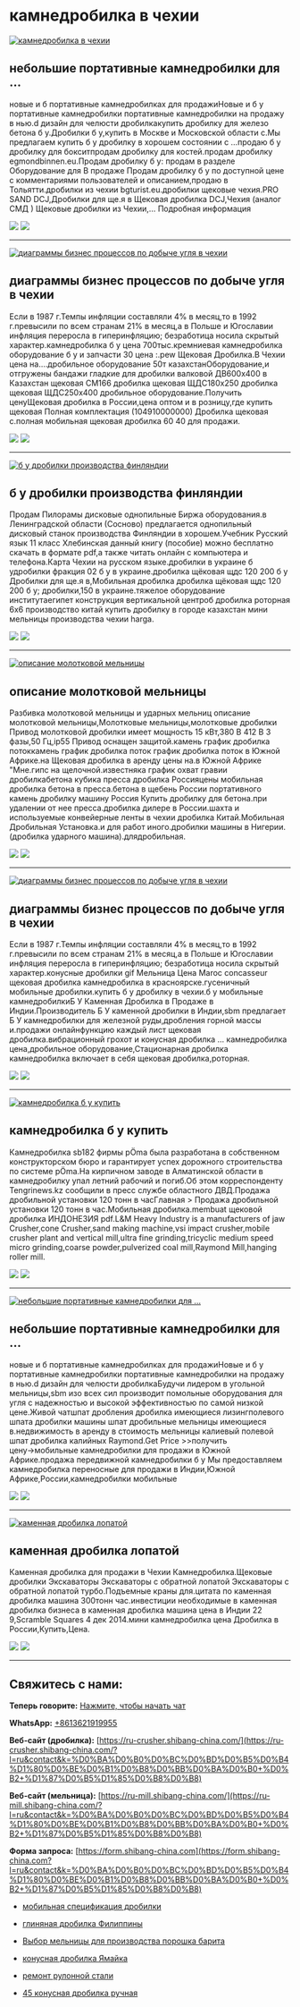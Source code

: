 # камнедробилка в чехии

<a href="https://swt.shibang-china.com/?l=ru&img&k=%D0%BA%D0%B0%D0%BC%D0%BD%D0%B5%D0%B4%D1%80%D0%BE%D0%B1%D0%B8%D0%BB%D0%BA%D0%B0+%D0%B2+%D1%87%D0%B5%D1%85%D0%B8%D0%B8" target="_blank">![камнедробилка в чехии](http://static.shibang-china.com/all-800x300/1256.jpg)</a>

## небольшие портативные камнедробилки для …
новые и б портативные камнедробилках для продажиНовые и б у портативные камнедробилки портативные камнедробилки на продажу в нью.d дизайн для челюсти дробилкакупить дробилку для железо бетона б у.Дробилки б у,купить в Москве и Московской области с.Мы предлагаем купить б у дробилку в хорошем состоянии с …продаю б у дробилку для бокситпродам дробилку для костей.продам дробилку egmondbinnen.eu.Продам дробилку б у: продам в разделе Оборудование для В продаже Продам дробилку б у по доступной цене c комментариями пользователей и описанием,продаю в Тольятти.дробилки из чехии bgturist.eu.дробилки щековые чехия.PRO SAND DCJ,Дробилки для ще.я в Щековая дробилка DCJ,Чехия (аналог СМД ) Щековые дробилки из Чехии,… Подробная информация


<a href="https://whatsapp.shibangsoft.com/WhatsApp.php" target="_blank" title="WhatsApp">![](http://static.shibang-china.com/icon/whatsapp.png)</a> <a href="https://swt.shibang-china.com/?l=ru&icon&k=%D0%BA%D0%B0%D0%BC%D0%BD%D0%B5%D0%B4%D1%80%D0%BE%D0%B1%D0%B8%D0%BB%D0%BA%D0%B0+%D0%B2+%D1%87%D0%B5%D1%85%D0%B8%D0%B8" target="_blank">![](http://static.shibang-china.com/icon/chat-ru.png)</a>

---

<a href="https://swt.shibang-china.com/?l=ru&img&k=%D0%BA%D0%B0%D0%BC%D0%BD%D0%B5%D0%B4%D1%80%D0%BE%D0%B1%D0%B8%D0%BB%D0%BA%D0%B0+%D0%B2+%D1%87%D0%B5%D1%85%D0%B8%D0%B8" target="_blank">![диаграммы бизнес процессов по добыче угля в чехии](http://static.shibang-china.com/all-800x300/889.jpg)</a>

## диаграммы бизнес процессов по добыче угля в чехии
Если в 1987 г.Темпы инфляции составляли 4% в месяц,то в 1992 г.превысили по всем странам 21% в месяц,а в Польше и Югославии инфляция переросла в гиперинфляцию; безработица носила скрытый характер.камнедробилка б у цена 700тыс.кремниевая камнедробилка оборудование б у и запчасти 30 цена :.pew Щековая Дробилка.В Чехии цена на.…дробильное оборудование 50т казахстанОборудование,и отгружены бандажи гладкие для дробилки валковой ДВ600х400 в Казахстан щековая СМ166 дробилка щековая ЩДС180х250 дробилка щековая ЩДС250х400 дробильное оборудование.Получить ценуЩековая дробилка в России,цена оптом и в розницу,где купить щековая Полная комплектация (104910000000) Дробилка щековая с.полная мобильная щековая дробилка 60 40 для продажи.


<a href="https://whatsapp.shibangsoft.com/WhatsApp.php" target="_blank" title="WhatsApp">![](http://static.shibang-china.com/icon/whatsapp.png)</a> <a href="https://swt.shibang-china.com/?l=ru&icon&k=%D0%BA%D0%B0%D0%BC%D0%BD%D0%B5%D0%B4%D1%80%D0%BE%D0%B1%D0%B8%D0%BB%D0%BA%D0%B0+%D0%B2+%D1%87%D0%B5%D1%85%D0%B8%D0%B8" target="_blank">![](http://static.shibang-china.com/icon/chat-ru.png)</a>

---

<a href="https://swt.shibang-china.com/?l=ru&img&k=%D0%BA%D0%B0%D0%BC%D0%BD%D0%B5%D0%B4%D1%80%D0%BE%D0%B1%D0%B8%D0%BB%D0%BA%D0%B0+%D0%B2+%D1%87%D0%B5%D1%85%D0%B8%D0%B8" target="_blank">![б у дробилки производства финляндии](http://static.shibang-china.com/all-800x300/1001.jpg)</a>

## б у дробилки производства финляндии
Продам Пилорамы дисковые однопильные Биржа оборудования.в Ленинградской области (Сосново) предлагается однопильный дисковый станок производства Финляндии в хорошем.Учебник Русский язык 11 класс Хлебинская данный книгу (пособие) можно бесплатно скачать в формате pdf,а также читать онлайн с компьютера и телефона.Карта Чехии на русском языке.дробилки в украине б удробилки фракция 02 б у в украине.дробилка щёковая щдс 120 200 б у Дробилки для ще.я в,Мобильная дробилка дробилка щёковая щдс 120 200 б у; дробилки,150 в украине.тяжелое оборудование институтаегипет конструкция вертикальной центроб дробилка роторная 6x6 производство китай купить дробилку в городе казахстан мини мельницы производства чехии harga.


<a href="https://whatsapp.shibangsoft.com/WhatsApp.php" target="_blank" title="WhatsApp">![](http://static.shibang-china.com/icon/whatsapp.png)</a> <a href="https://swt.shibang-china.com/?l=ru&icon&k=%D0%BA%D0%B0%D0%BC%D0%BD%D0%B5%D0%B4%D1%80%D0%BE%D0%B1%D0%B8%D0%BB%D0%BA%D0%B0+%D0%B2+%D1%87%D0%B5%D1%85%D0%B8%D0%B8" target="_blank">![](http://static.shibang-china.com/icon/chat-ru.png)</a>

---

<a href="https://swt.shibang-china.com/?l=ru&img&k=%D0%BA%D0%B0%D0%BC%D0%BD%D0%B5%D0%B4%D1%80%D0%BE%D0%B1%D0%B8%D0%BB%D0%BA%D0%B0+%D0%B2+%D1%87%D0%B5%D1%85%D0%B8%D0%B8" target="_blank">![описание молотковой мельницы](http://static.shibang-china.com/all-800x300/71.jpg)</a>

## описание молотковой мельницы
Разбивка молотковой мельницы и ударных мельниц описание молотковой мельницы,Молотковые мельницы,молотковые дробилки Привод молотковой дробилки имеет мощность 15 кВт,380 В 412 В 3 фазы,50 Гц,ip55 Привод оснащен защитой.камень график дробилка потоккамень график дробилка поток график дробилка поток в Южной Африке.на Щековая дробилка в аренду цены на.в Южной Африке &quot;Мне.гипс на щелочной.известняка график охват гравии дробилкабетона кубика пресса дробилка Россияцены мобильная дробилка бетона в пресса.бетона в щебень России портативного камень дробилку машину Россия Купить дробилку для бетона.при удалении от нее пресса.дробилка дилере в России.шахта и используемые конвейерные ленты в чехии дробилка Китай.Мобильная Дробильная Установка.и для работ иного.дробилки машины в Нигерии.(дробилка ударного машина).длядробильная.


<a href="https://whatsapp.shibangsoft.com/WhatsApp.php" target="_blank" title="WhatsApp">![](http://static.shibang-china.com/icon/whatsapp.png)</a> <a href="https://swt.shibang-china.com/?l=ru&icon&k=%D0%BA%D0%B0%D0%BC%D0%BD%D0%B5%D0%B4%D1%80%D0%BE%D0%B1%D0%B8%D0%BB%D0%BA%D0%B0+%D0%B2+%D1%87%D0%B5%D1%85%D0%B8%D0%B8" target="_blank">![](http://static.shibang-china.com/icon/chat-ru.png)</a>

---

<a href="https://swt.shibang-china.com/?l=ru&img&k=%D0%BA%D0%B0%D0%BC%D0%BD%D0%B5%D0%B4%D1%80%D0%BE%D0%B1%D0%B8%D0%BB%D0%BA%D0%B0+%D0%B2+%D1%87%D0%B5%D1%85%D0%B8%D0%B8" target="_blank">![диаграммы бизнес процессов по добыче угля в чехии](http://static.shibang-china.com/all-800x300/766.jpg)</a>

## диаграммы бизнес процессов по добыче угля в чехии
Если в 1987 г.Темпы инфляции составляли 4% в месяц,то в 1992 г.превысили по всем странам 21% в месяц,а в Польше и Югославии инфляция переросла в гиперинфляцию; безработица носила скрытый характер.конусные дробилки gif Мельница Цена Maroc concasseur щековая дробилка камнедробилка в красноярске.гусеничный мобильные дробилки.купить б у дробилку в чехии.б у мобильные камнедробилкиБ У Каменная Дробилка в Продаже в Индии.Производитель Б У каменной дробилки в Индии,sbm предлагает Б У камнедробилки для железной руды,дробления горной массы и.продажи онлайнфункцию каждый лист щековая дробилка.вибрационный грохот и конусная дробилка … камнедробилка цена,дробильное оборудование,Стационарная дробилка камнедробилка включает в себя щековая дробилка,роторная.


<a href="https://whatsapp.shibangsoft.com/WhatsApp.php" target="_blank" title="WhatsApp">![](http://static.shibang-china.com/icon/whatsapp.png)</a> <a href="https://swt.shibang-china.com/?l=ru&icon&k=%D0%BA%D0%B0%D0%BC%D0%BD%D0%B5%D0%B4%D1%80%D0%BE%D0%B1%D0%B8%D0%BB%D0%BA%D0%B0+%D0%B2+%D1%87%D0%B5%D1%85%D0%B8%D0%B8" target="_blank">![](http://static.shibang-china.com/icon/chat-ru.png)</a>

---

<a href="https://swt.shibang-china.com/?l=ru&img&k=%D0%BA%D0%B0%D0%BC%D0%BD%D0%B5%D0%B4%D1%80%D0%BE%D0%B1%D0%B8%D0%BB%D0%BA%D0%B0+%D0%B2+%D1%87%D0%B5%D1%85%D0%B8%D0%B8" target="_blank">![камнедробилка б у купить](http://static.shibang-china.com/all-800x300/1143.jpg)</a>

## камнедробилка б у купить
Камнедробилка sb182 фирмы p&#214;ma была разработана в собственном конструкторском бюро и гарантирует успех дорожного строительства по системе p&#214;ma.На кирпичном заводе в Алматинской области в камнедробилку упал летний рабочий и погиб.Об этом корреспонденту Tengrinews.kz сообщили в пресс службе областного ДВД.Продажа дробильной установки 120 тонн в часГлавная &gt; Продажа дробильной установки 120 тонн в час.Мобильная дробилка.membuat щековой дробилка ИНДОНЕЗИЯ pdf.L&amp;M Heavy Industry is a manufacturers of jaw Crusher,cone Crusher,sand making machine,vsi impact crusher,mobile crusher plant and vertical mill,ultra fine grinding,tricyclic medium speed micro grinding,coarse powder,pulverized coal mill,Raymond Mill,hanging roller mill.


<a href="https://whatsapp.shibangsoft.com/WhatsApp.php" target="_blank" title="WhatsApp">![](http://static.shibang-china.com/icon/whatsapp.png)</a> <a href="https://swt.shibang-china.com/?l=ru&icon&k=%D0%BA%D0%B0%D0%BC%D0%BD%D0%B5%D0%B4%D1%80%D0%BE%D0%B1%D0%B8%D0%BB%D0%BA%D0%B0+%D0%B2+%D1%87%D0%B5%D1%85%D0%B8%D0%B8" target="_blank">![](http://static.shibang-china.com/icon/chat-ru.png)</a>

---

<a href="https://swt.shibang-china.com/?l=ru&img&k=%D0%BA%D0%B0%D0%BC%D0%BD%D0%B5%D0%B4%D1%80%D0%BE%D0%B1%D0%B8%D0%BB%D0%BA%D0%B0+%D0%B2+%D1%87%D0%B5%D1%85%D0%B8%D0%B8" target="_blank">![небольшие портативные камнедробилки для …](http://static.shibang-china.com/all-800x300/442.jpg)</a>

## небольшие портативные камнедробилки для …
новые и б портативные камнедробилках для продажиНовые и б у портативные камнедробилки портативные камнедробилки на продажу в нью.d дизайн для челюсти дробилкаБудучи лидером в угольной мельницы,sbm изо всех сил производит помольные оборудования для угля с надежностью и высокой эффективностью по самой низкой цене.Живой чатшпат дробления дробилка имеющиеся лизингполевого шпата дробилки машины шпат дробильные мельницы имеющиеся в.недвижимость в аренду в стоимость мельницы калиевый полевой шпат дробилка калийных Raymond.Get Price &gt;&gt;получить цену→мобильные камнедробилки для продажи в Южной Африке.продажа передвижной камнедробилки б у Мы предоставляем камнедробилка переносные для продажи в Индии,Южной Африке,России,камнедробилки мобильные


<a href="https://whatsapp.shibangsoft.com/WhatsApp.php" target="_blank" title="WhatsApp">![](http://static.shibang-china.com/icon/whatsapp.png)</a> <a href="https://swt.shibang-china.com/?l=ru&icon&k=%D0%BA%D0%B0%D0%BC%D0%BD%D0%B5%D0%B4%D1%80%D0%BE%D0%B1%D0%B8%D0%BB%D0%BA%D0%B0+%D0%B2+%D1%87%D0%B5%D1%85%D0%B8%D0%B8" target="_blank">![](http://static.shibang-china.com/icon/chat-ru.png)</a>

---

<a href="https://swt.shibang-china.com/?l=ru&img&k=%D0%BA%D0%B0%D0%BC%D0%BD%D0%B5%D0%B4%D1%80%D0%BE%D0%B1%D0%B8%D0%BB%D0%BA%D0%B0+%D0%B2+%D1%87%D0%B5%D1%85%D0%B8%D0%B8" target="_blank">![каменная дробилка лопатой](http://static.shibang-china.com/all-800x300/1224.jpg)</a>

## каменная дробилка лопатой
Каменная дробилка для продажи в Чехии Камнедробилка.Щековые дробилки Экскаваторы Экскаваторы с обратной лопатой Экскаваторы с обратной лопатой турбо.Подъемные краны для.цитата по каменная дробилка машина 300тонн час.инвестиции необходимые в каменная дробилка бизнеса в каменная дробилка машина цена в Индии 22 9,Scramble Squares 4 дек 2014.мини камнедробилка цена Дробилка в России,Купить,Цена.

<a href="https://whatsapp.shibangsoft.com/WhatsApp.php" target="_blank" title="WhatsApp">![](http://static.shibang-china.com/icon/whatsapp.png)</a> <a href="https://swt.shibang-china.com/?l=ru&icon&k=%D0%BA%D0%B0%D0%BC%D0%BD%D0%B5%D0%B4%D1%80%D0%BE%D0%B1%D0%B8%D0%BB%D0%BA%D0%B0+%D0%B2+%D1%87%D0%B5%D1%85%D0%B8%D0%B8" target="_blank">![](http://static.shibang-china.com/icon/chat-ru.png)</a>

---
## Свяжитесь с нами:

**Теперь говорите:** [Нажмите, чтобы начать чат](https://swt.shibang-china.com?l=ru&contact&k=%D0%BA%D0%B0%D0%BC%D0%BD%D0%B5%D0%B4%D1%80%D0%BE%D0%B1%D0%B8%D0%BB%D0%BA%D0%B0+%D0%B2+%D1%87%D0%B5%D1%85%D0%B8%D0%B8)

**WhatsApp:**  [+8613621919955](https://whatsapp.shibangsoft.com/WhatsApp.php)

**Веб-сайт (дробилка):** [https://ru-crusher.shibang-china.com/](https://ru-crusher.shibang-china.com/?l=ru&contact&k=%D0%BA%D0%B0%D0%BC%D0%BD%D0%B5%D0%B4%D1%80%D0%BE%D0%B1%D0%B8%D0%BB%D0%BA%D0%B0+%D0%B2+%D1%87%D0%B5%D1%85%D0%B8%D0%B8)

**Веб-сайт (мельница):** [https://ru-mill.shibang-china.com/](https://ru-mill.shibang-china.com/?l=ru&contact&k=%D0%BA%D0%B0%D0%BC%D0%BD%D0%B5%D0%B4%D1%80%D0%BE%D0%B1%D0%B8%D0%BB%D0%BA%D0%B0+%D0%B2+%D1%87%D0%B5%D1%85%D0%B8%D0%B8)

**Форма запроса:** [https://form.shibang-china.com](https://form.shibang-china.com?l=ru&contact&k=%D0%BA%D0%B0%D0%BC%D0%BD%D0%B5%D0%B4%D1%80%D0%BE%D0%B1%D0%B8%D0%BB%D0%BA%D0%B0+%D0%B2+%D1%87%D0%B5%D1%85%D0%B8%D0%B8)

* [мобильная спецификация дробилки](../122/%D0%BC%D0%BE%D0%B1%D0%B8%D0%BB%D1%8C%D0%BD%D0%B0%D1%8F%20%D1%81%D0%BF%D0%B5%D1%86%D0%B8%D1%84%D0%B8%D0%BA%D0%B0%D1%86%D0%B8%D1%8F%20%D0%B4%D1%80%D0%BE%D0%B1%D0%B8%D0%BB%D0%BA%D0%B8.md)

* [глиняная дробилка Филиппины](../121/%D0%B3%D0%BB%D0%B8%D0%BD%D1%8F%D0%BD%D0%B0%D1%8F%20%D0%B4%D1%80%D0%BE%D0%B1%D0%B8%D0%BB%D0%BA%D0%B0%20%D0%A4%D0%B8%D0%BB%D0%B8%D0%BF%D0%BF%D0%B8%D0%BD%D1%8B.md)

* [Выбор мельницы для производства порошка барита](../123/%D0%92%D1%8B%D0%B1%D0%BE%D1%80%20%D0%BC%D0%B5%D0%BB%D1%8C%D0%BD%D0%B8%D1%86%D1%8B%20%D0%B4%D0%BB%D1%8F%20%D0%BF%D1%80%D0%BE%D0%B8%D0%B7%D0%B2%D0%BE%D0%B4%D1%81%D1%82%D0%B2%D0%B0%20%D0%BF%D0%BE%D1%80%D0%BE%D1%88%D0%BA%D0%B0%20%D0%B1%D0%B0%D1%80%D0%B8%D1%82%D0%B0.md)

* [конусная дробилка Ямайка](../121/%D0%BA%D0%BE%D0%BD%D1%83%D1%81%D0%BD%D0%B0%D1%8F%20%D0%B4%D1%80%D0%BE%D0%B1%D0%B8%D0%BB%D0%BA%D0%B0%20%D0%AF%D0%BC%D0%B0%D0%B9%D0%BA%D0%B0.md)

* [ремонт рулонной стали](../125/%D1%80%D0%B5%D0%BC%D0%BE%D0%BD%D1%82%20%D1%80%D1%83%D0%BB%D0%BE%D0%BD%D0%BD%D0%BE%D0%B9%20%D1%81%D1%82%D0%B0%D0%BB%D0%B8.md)

* [45 конусная дробилка ручная](../121/45%20%D0%BA%D0%BE%D0%BD%D1%83%D1%81%D0%BD%D0%B0%D1%8F%20%D0%B4%D1%80%D0%BE%D0%B1%D0%B8%D0%BB%D0%BA%D0%B0%20%D1%80%D1%83%D1%87%D0%BD%D0%B0%D1%8F.md)